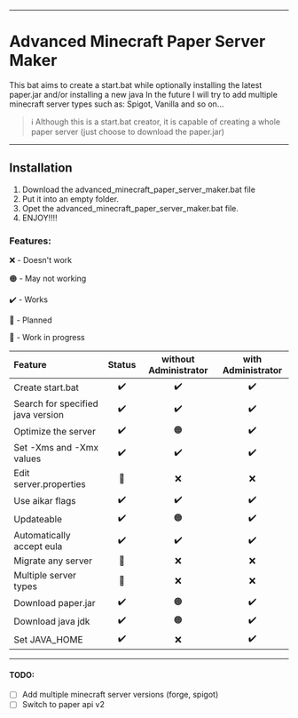 * * *

# Advanced Minecraft Paper Server Maker
This bat aims to create a start.bat while optionally installing the latest paper.jar and/or installing a new java 
In the future I will try to add multiple minecraft server types such as: Spigot, Vanilla and so on...

> ℹ️ Although this is a start.bat creator, it is capable of creating a whole paper server (just choose to download the paper.jar)

* * *
## Installation
1. Download the advanced_minecraft_paper_server_maker.bat file
2. Put it into an empty folder.
3. Opet the advanced_minecraft_paper_server_maker.bat file.
4. ENJOY!!!!



### Features:

❌ - Doesn't work

🟠 - May not working

✔️ - Works

🦄 - Planned

🔨 - Work in progress

Feature | Status | without Administrator | with Administrator
:--| :-: | :-: | :-:
Create start.bat | ✔️ | ✔️ | ✔️
Search for specified java version | ✔️  | ✔️ | ✔️
Optimize the server | ✔️  | 🟠 | ✔️
Set -Xms and -Xmx values | ✔️  | ✔️ | ✔️
Edit server.properties | 🦄  | ❌ | ❌
Use aikar flags | ✔️  | ✔️ | ✔️
Updateable | ✔️  | 🟠 | ✔️
Automatically accept eula | ✔️  | ✔️ | ✔️
Migrate any server | 🔨  | ❌ | ❌
Multiple server types | 🦄  | ❌ | ❌
Download paper.jar | ✔️  | 🟠 | ✔️
Download java jdk | ✔️  | 🟠 | ✔️
Set JAVA_HOME | ✔️  | ❌ | ✔️


* * *

#### TODO:
- [ ] Add multiple minecraft server versions (forge, spigot)
- [ ] Switch to paper api v2
